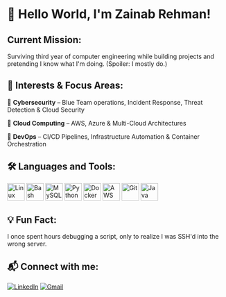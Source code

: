 #  👋 Hello World, I'm Zainab Rehman!

## Current Mission:
Surviving third year of computer engineering while building projects and pretending I know what I'm doing. (Spoiler: I mostly do.)



## 📌 Interests & Focus Areas:

🔹 **Cybersecurity**  – Blue Team operations, Incident Response, Threat Detection & Cloud Security  

🔹 **Cloud Computing**  – AWS, Azure & Multi-Cloud Architectures  

🔹 **DevOps**  – CI/CD Pipelines, Infrastructure Automation & Container Orchestration





## 🛠️ Languages and Tools:

<p align="left">
  <img src="https://cdn.jsdelivr.net/gh/devicons/devicon/icons/linux/linux-original.svg" alt="Linux" width="40" height="40"/>
  <img src="https://cdn.jsdelivr.net/gh/devicons/devicon/icons/bash/bash-original.svg" alt="Bash" width="40" height="40"/>
  <img src="https://cdn.jsdelivr.net/gh/devicons/devicon/icons/mysql/mysql-original-wordmark.svg" alt="MySQL" width="40" height="40"/>  
  <img src="https://cdn.jsdelivr.net/gh/devicons/devicon/icons/python/python-original.svg" alt="Python" width="40" height="40"/>
  <img src="https://cdn.jsdelivr.net/gh/devicons/devicon/icons/docker/docker-original.svg" alt="Docker" width="40" height="40"/>
<img src="https://cdn.jsdelivr.net/gh/devicons/devicon/icons/amazonwebservices/amazonwebservices-original-wordmark.svg" alt="AWS" width="40" height="40"/>
  <img src="https://cdn.jsdelivr.net/gh/devicons/devicon/icons/git/git-original.svg" alt="Git" width="40" height="40"/>
  <img src="https://cdn.jsdelivr.net/gh/devicons/devicon/icons/java/java-original.svg" alt="Java" width="40" height="40"/>
</p>



## 💡 Fun Fact:  
I once spent hours debugging a script, only to realize I was SSH'd into the wrong server. 


## 📬 Connect with me:


[![LinkedIn](https://img.shields.io/badge/LinkedIn-0A66C2?style=for-the-badge&logo=linkedin&logoColor=white)](https://www.linkedin.com/in/zainab-rehman-b469ba293)  [![Gmail](https://img.shields.io/badge/Gmail-D14836?style=for-the-badge&logo=gmail&logoColor=white)](mailto:zainabrehman466@gmail.com)



